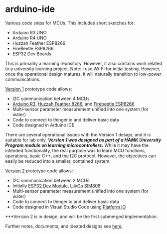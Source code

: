 # arduino-ide
 Various code snips for MCUs. This includes short sketches for:

 - Arduino R3 UNO
 - Arduino R4 UNO
 - Huzzah Feather ESP8266
 - FireBeetle ESP8266
 - ESP32 Dev Boards

This is primarily a learning repository. However, it also contains work related to a university learning project. Note: I use Wi-Fi for initial testing. However, once the operational design matures, it will naturally transition to low-power communications.

[Version 1](https://github.com/psword/arduino-ide/tree/33ed06192bf1e0ca8ec16ae9a3d8f0646361ff46/Water%20Quality%20Measuring%20Project) prototype code allows:

 - I2C communication between 4 MCUs
 - [Arduino R3](https://store.arduino.cc/en-fi/products/arduino-uno-rev3?srsltid=AfmBOoqjvXa_Z3smDLSFfSScGgidhrbx-66E7KziQySzwaVlbBPr1Xnl), [Huzzah Feather 8266](https://www.adafruit.com/product/2821), and [Firebeetle ESP8266](https://www.dfrobot.com/product-1634.html)
 - Multi-sensor parameter measurement unified into one system (for water)
 - Code to connect to thinger.io and deliver basic data
 - Code designed in Arduino IDE

There are several operational issues with the Version 1 design, and it is suitable for lab only. ***Version 1 was designed as part of a HAMK University Program module on learning microcontrollers.*** While it may have the intended functionality, the real purpose was to learn MCU functions, operations, basic C++, and the I2C protocol. However, the objectives can easily be reduced into a smaller, contained system.

[Version 2](https://github.com/psword/arduino-ide/tree/a27fc44e874fe428e2d5003f90bf01ba792a1445/Water%20Quality%20Measuring%20Project/version%202) prototype code allows:

- I2C communication between 2 MCUs
- Initially [ESP32 Dev Module](https://www.elecrow.com/esp32-wifi-ble-board.html), [LilyGo SIM808](https://www.lilygo.cc/products/t-call-v1-4?variant=42868250869941)
- Multi-sensor parameter measurement unified into one system (for water)
- Code to connect to thinger.io and deliver basic data
- Code designed in Visual Studio Code using [Platform IO](https://github.com/platformio)

***Version 2 is in design, and will be the first submerged implementation.

Further notes, documents, and ideated designs see [here](https://github.com/psword/arduino-ide/tree/a27fc44e874fe428e2d5003f90bf01ba792a1445/Water%20Quality%20Measuring%20Project).




